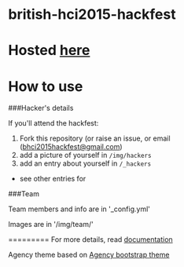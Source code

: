 british-hci2015-hackfest
====================

# Hosted [here](http://lincolnsocialcomputing.github.io/british-hci2015-hackfest/)

# How to use

###Hacker's details

If you'll attend the hackfest:

1. Fork this repository (or raise an issue, or email (bhci2015hackfest@gmail.com)
1. add a picture of yourself in ```/img/hackers```
2. add an entry about yourself in ```/_hackers```
  - see other entries for 

###Team

Team members and info are in '_config.yml'

Images are in '/img/team/'

=========
For more details, read [documentation](http://jekyllrb.com/)

Agency theme based on [Agency bootstrap theme ](http://startbootstrap.com/templates/agency/)
